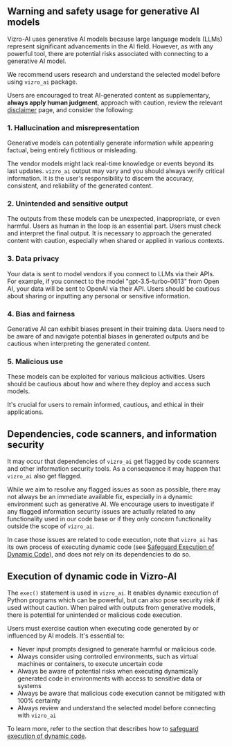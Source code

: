 ## Warning and safety usage for generative AI models

Vizro-AI uses generative AI models because large language models (LLMs) represent significant advancements in the AI field. However, as with any powerful tool, there are potential risks associated with connecting to a generative AI model.

We recommend users research and understand the selected model before using `vizro_ai` package.

Users are encouraged to treat AI-generated content as supplementary, **always apply human judgment**,
approach with caution, review the relevant [disclaimer](disclaimer.md) page, and consider the following:
<!-- vale off -->
### 1. Hallucination and misrepresentation

Generative models can potentially generate information while appearing factual, being entirely fictitious or misleading.
<!-- vale on -->
The vendor models might lack real-time knowledge or events beyond its last updates.
`vizro_ai` output may vary and you should always verify critical information.
It is the user's responsibility to discern the accuracy, consistent, and reliability of the generated content.

<!-- vale off -->
### 2. Unintended and sensitive output
<!-- vale on -->
The outputs from these models can be unexpected, inappropriate, or even harmful.
Users as human in the loop is an essential part. Users must check and interpret the final output.
It is necessary to approach the generated content with caution, especially when shared or applied in various contexts.

<!-- vale off -->
### 3. Data privacy
<!-- vale on -->
Your data is sent to model vendors if you connect to LLMs via their APIs.
For example, if you connect to the model "gpt-3.5-turbo-0613" from Open AI, your data will be sent to OpenAI via their API.
Users should be cautious about sharing or inputting any personal or sensitive information.

<!-- vale off -->
### 4. Bias and fairness
<!-- vale on -->
Generative AI can exhibit biases present in their training data.
Users need to be aware of and navigate potential biases in generated outputs and be cautious when interpreting the generated content.

<!-- vale off -->
### 5. Malicious use
<!-- vale on -->
These models can be exploited for various malicious activities. Users should be cautious about how and where they deploy and access such models.

It's crucial for users to remain informed, cautious, and ethical in their applications.


## Dependencies, code scanners, and information security

It may occur that dependencies of `vizro_ai` get flagged by code scanners and other information security tools. As a consequence it may happen that
`vizro_ai` also get flagged.

While we aim to resolve any flagged issues as soon as possible, there may not always be an immediate available fix, especially in a dynamic environment such as generative AI. We encourage users to investigate if any flagged information security issues are actually related
to any functionality used in our code base or if they only concern functionality outside the scope of `vizro_ai`.

In case those issues are related to code execution, note that `vizro_ai` has its own process of executing dynamic code (see [Safeguard Execution of Dynamic Code](safeguard.md)), and does not rely on its dependencies to do so.


## Execution of dynamic code in Vizro-AI

The `exec()` statement is used in `vizro_ai`. It enables dynamic execution of Python programs which can be powerful, but can also pose security risk
if used without caution. When paired with outputs from generative models, there is potential for unintended or malicious code execution.

Users must exercise caution when executing code generated by or influenced by AI models. It's essential to:

- Never input prompts designed to generate harmful or malicious code.
- Always consider using controlled environments, such as virtual machines or containers, to execute uncertain code
- Always be aware of potential risks when executing dynamically generated code in environments with access to sensitive data or systems
- Always be aware that malicious code execution cannot be mitigated with 100% certainty
- Always review and understand the selected model before connecting with `vizro_ai`

To learn more, refer to the section that describes how to [safeguard execution of dynamic code](safeguard.md).

